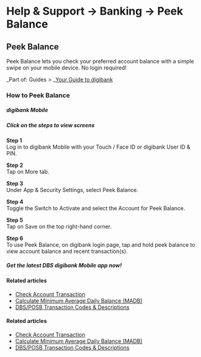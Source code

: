 # Help & Support -> Banking -> Peek Balance

## Peek Balance

Peek Balance lets you check your preferred account balance with a simple swipe on your mobile device. No login required!

_Part of: Guides > _[Your Guide to digibank](https://www.dbs.com.sg/personal/support/guide-ibanking.html)

### How to Peek Balance

#####  digibank Mobile

##### **Click on the steps to view screens**

**Step 1**  
Log in to digibank Mobile with your Touch / Face ID or digibank User ID & PIN. 

**Step 2**  
Tap on More tab. 

**Step 3**  
Under App & Security Settings, select Peek Balance. 

**Step 4**  
Toggle the Switch to Activate and select the Account for Peek Balance. 

**Step 5**  
Tap on Save on the top right-hand corner. 

**Step 6**  
To use Peek Balance, on digibank login page, tap and hold peek balance to view account balance and recent transaction(s). 

##### Get the latest DBS digibank Mobile app now!

[](https://itunes.apple.com/us/app/dbs-mobile-banking/id1068403826) [](https://play.google.com/store/apps/details?id=com.dbs.sg.dbsmbanking) [](https://appgallery.huawei.com/#/app/C101888471)

#### Related articles

  * [Check Account Transaction](https://www.dbs.com.sg/personal/support/bank-deposit-accounts-account-transactions.html)
  * [Calculate Minimum Average Daily Balance (MADB)](https://www.dbs.com.sg/personal/support/bank-deposit-accounts-calculate-madb.html)
  * [DBS/POSB Transaction Codes & Descriptions](https://www.dbs.com.sg/personal/support/bank-account-transaction-codes.html)



#### Related articles

  * [Check Account Transaction](https://www.dbs.com.sg/personal/support/bank-deposit-accounts-account-transactions.html)
  * [Calculate Minimum Average Daily Balance (MADB)](https://www.dbs.com.sg/personal/support/bank-deposit-accounts-calculate-madb.html)
  * [DBS/POSB Transaction Codes & Descriptions](https://www.dbs.com.sg/personal/support/bank-account-transaction-codes.html)


